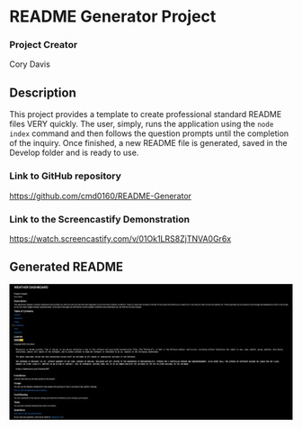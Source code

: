 # README Generator Project

### Project Creator
Cory Davis

## Description
This project provides a template to create professional standard README files VERY quickly. The user, simply, runs the application using the `node index` command and then follows the question prompts until the completion of the inquiry. Once finished, a new README file is generated, saved in the Develop folder and is ready to use.

### Link to GitHub repository
https://github.com/cmd0160/README-Generator

### Link to the Screencastify Demonstration
https://watch.screencastify.com/v/01Ok1LRS8ZjTNVA0Gr6x

## Generated README
![Weather Dashboard](./Develop/Images/Dashboard-README.png)




